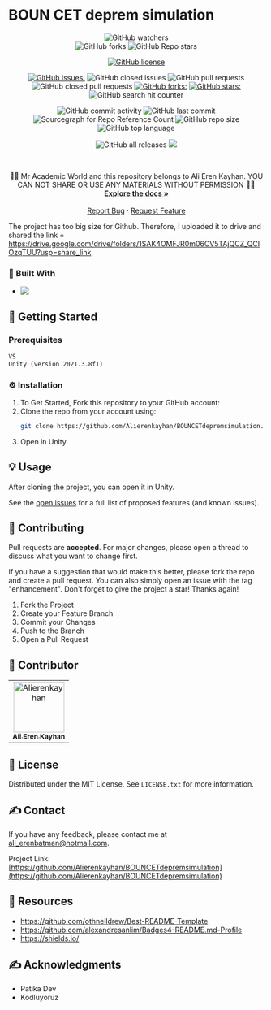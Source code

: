 # BOUN CET deprem simulation
 
<div align="center">

![GitHub watchers](https://img.shields.io/github/watchers/Alierenkayhan/BOUNCETdepremsimulation?style=social)   
![GitHub forks](https://img.shields.io/github/forks/Alierenkayhan/BOUNCETdepremsimulation?style=social)
![GitHub Repo stars](https://img.shields.io/github/stars/Alierenkayhan/BOUNCETdepremsimulation?style=social)
 
[![GitHub license](https://img.shields.io/github/license/Alierenkayhan/BOUNCETdepremsimulation)](https://github.com/Alierenkayhan/BOUNCETdepremsimulation/blob/main/LICENSE)    
 
[![GitHub issues:](https://img.shields.io/github/issues/Alierenkayhan/BOUNCETdepremsimulation)](https://img.shields.io/github/issues/Alierenkayhan/BOUNCETdepremsimulation)
![GitHub closed issues](https://img.shields.io/github/issues-closed-raw/Alierenkayhan/BOUNCETdepremsimulation)
![GitHub pull requests](https://img.shields.io/github/issues-pr/Alierenkayhan/BOUNCETdepremsimulation)
![GitHub closed pull requests](https://img.shields.io/github/issues-pr-closed-raw/Alierenkayhan/BOUNCETdepremsimulation) 
[![GitHub forks:](https://img.shields.io/github/forks/Alierenkayhan/BOUNCETdepremsimulation)](https://img.shields.io/github/forks/Alierenkayhan/BOUNCETdepremsimulation)
[![GitHub stars:](https://img.shields.io/github/stars/Alierenkayhan/BOUNCETdepremsimulation)](https://img.shields.io/github/stars/Alierenkayhan/BOUNCETdepremsimulation)
![GitHub search hit counter](https://img.shields.io/github/search/Alierenkayhan/BOUNCETdepremsimulation/goto)

![GitHub commit activity](https://img.shields.io/github/commit-activity/m/Alierenkayhan/BOUNCETdepremsimulation)
![GitHub last commit](https://img.shields.io/github/last-commit/Alierenkayhan/BOUNCETdepremsimulation)
![Sourcegraph for Repo Reference Count](https://img.shields.io/sourcegraph/rrc/BOUNCETdepremsimulation)
![GitHub repo size](https://img.shields.io/github/repo-size/Alierenkayhan/BOUNCETdepremsimulation)
![GitHub top language](https://img.shields.io/github/languages/top/Alierenkayhan/BOUNCETdepremsimulation) 

![GitHub all releases](https://img.shields.io/github/downloads/Alierenkayhan/BOUNCETdepremsimulation/total)
 <a href="https://github.com/Alierenkayhan/BOUNCETdepremsimulation/archive/refs/heads/main.zip">
<img src="https://img.shields.io/badge/Download-Project-blue" /></a> 
</div>




<!-- PROJECT LOGO -->
<br />
<div align="center">

  <p align="center">
    👨‍💻 Mr Academic World and this repository belongs to Ali Eren Kayhan. YOU CAN NOT SHARE OR USE ANY MATERIALS WITHOUT PERMISSION 👨‍💻
    <br />
    <a href="https://github.com/Alierenkayhan/BOUNCETdepremsimulation"><strong>Explore the docs »</strong></a>
    <br />
    <br />
    <a href="https://github.com/Alierenkayhan/BOUNCETdepremsimulation/issues">Report Bug</a>
    ·
    <a href="https://github.com/Alierenkayhan/BOUNCETdepremsimulation/issues">Request Feature</a>
  </p>
</div>


The project has too big size for Github. Therefore, I uploaded it to drive and shared the link = https://drive.google.com/drive/folders/1SAK4OMFJR0m06OV5TAjQCZ_QClOzqTUU?usp=share_link

### 👾  Built With

* <img align="left" src="https://img.shields.io/badge/Unity-100000?style=for-the-badge&logo=unity&logoColor=white" /> 
 

<!-- GETTING STARTED -->
## 🏁 Getting Started

### Prerequisites
  ```sh
  VS
  Unity (version 2021.3.8f1)
  ```

### ⚙️ Installation

1. To Get Started, Fork this repository to your GitHub account:
2. Clone the repo from your account using:
   ```sh
   git clone https://github.com/Alierenkayhan/BOUNCETdepremsimulation.git
   ```
3. Open in Unity


<!-- USAGE EXAMPLES -->
## 💡 Usage

After cloning the project, you can open it in Unity.

See the [open issues](https://github.com/Alierenkayhan/BOUNCETdepremsimulation/issues) for a full list of proposed features (and known issues).

  
<!-- CONTRIBUTING -->
## 🧐 Contributing

Pull requests are **accepted**. For major changes, please open a thread to discuss what you want to change first.

If you have a suggestion that would make this better, please fork the repo and create a pull request. You can also simply open an issue with the tag "enhancement".
Don't forget to give the project a star! Thanks again!

1. Fork the Project
2. Create your Feature Branch 
3. Commit your Changes 
4. Push to the Branch 
5. Open a Pull Request

<!-- Contributor -->
## 🤩 Contributor
<!-- readme: contributors -start -->
<table>
<tr>
    <td align="center">
        <a href="https://github.com/Alierenkayhan">
            <img src="https://avatars.githubusercontent.com/u/32596425?v=4" width="100;" alt="Alierenkayhan"/>
            <br />
            <sub><b>Ali Eren Kayhan</b></sub>
        </a>
    </td>
    </tr>
</table>
<!-- readme: contributors -end -->

<!-- LICENSE -->
## 📝 License

Distributed under the MIT License. See `LICENSE.txt` for more information.


<!-- CONTACT -->
## ✍️ Contact

If you have any feedback, please contact me at ali_erenbatman@hotmail.com.

Project Link: [https://github.com/Alierenkayhan/BOUNCETdepremsimulation](https://github.com/Alierenkayhan/BOUNCETdepremsimulation)


<!-- Resources -->
## 🚀 Resources

* https://github.com/othneildrew/Best-README-Template
* https://github.com/alexandresanlim/Badges4-README.md-Profile
* https://shields.io/



<!-- ACKNOWLEDGMENTS -->
## ✍️ Acknowledgments

* Patika Dev
* Kodluyoruz
